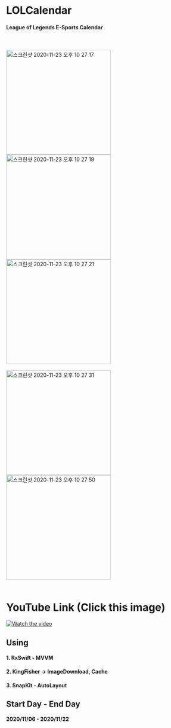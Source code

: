# LOLCalendar
#### League of Legends E-Sports Calendar
<br></br>
<img width="280" alt="스크린샷 2020-11-23 오후 10 27 17" src="https://user-images.githubusercontent.com/27776755/99967437-39752b80-2ddb-11eb-80a7-1ddb2ab4a2cc.png">
<img width="280" alt="스크린샷 2020-11-23 오후 10 27 19" src="https://user-images.githubusercontent.com/27776755/99967492-53167300-2ddb-11eb-9950-2d82128c5b27.png">
<img width="280" alt="스크린샷 2020-11-23 오후 10 27 21" src="https://user-images.githubusercontent.com/27776755/99967526-5c074480-2ddb-11eb-8fcc-d8aee4c5de50.png">
<br></br>
<img width="280" alt="스크린샷 2020-11-23 오후 10 27 31" src="https://user-images.githubusercontent.com/27776755/99967562-6590ac80-2ddb-11eb-9c21-4476aa8af565.png">
<img width="280" alt="스크린샷 2020-11-23 오후 10 27 50" src="https://user-images.githubusercontent.com/27776755/99967591-6fb2ab00-2ddb-11eb-9897-88be3ee6a33f.png">
<br></br>
# YouTube Link (Click this image)
[![Watch the video](https://img.youtube.com/vi/n7U4U77SLdE/maxresdefault.jpg)](https://youtu.be/n7U4U77SLdE)

## Using
#### 1. RxSwift - MVVM
#### 2. KingFisher -> ImageDownload, Cache
#### 3. SnapKit - AutoLayout


## Start Day - End Day
#### 2020/11/06 - 2020/11/22
